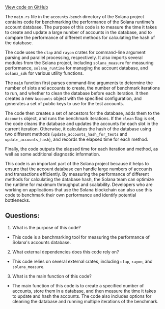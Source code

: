 [View code on GitHub](https://github.com/solana-labs/solana/blob/master/accounts-bench/src/main.rs)

The `main.rs` file in the `accounts-bench` directory of the Solana project contains code for benchmarking the performance of the Solana runtime's account database. The purpose of this code is to measure the time it takes to create and update a large number of accounts in the database, and to compare the performance of different methods for calculating the hash of the database.

The code uses the `clap` and `rayon` crates for command-line argument parsing and parallel processing, respectively. It also imports several modules from the Solana project, including `solana_measure` for measuring performance, `solana_runtime` for managing the account database, and `solana_sdk` for various utility functions.

The `main` function first parses command-line arguments to determine the number of slots and accounts to create, the number of benchmark iterations to run, and whether to clean the database before each iteration. It then creates a new `Accounts` object with the specified configuration, and generates a set of public keys to use for the test accounts.

The code then creates a set of ancestors for the database, adds them to the `Accounts` object, and runs the benchmark iterations. If the `clean` flag is set, the code cleans the database and updates the accounts for each slot in the current iteration. Otherwise, it calculates the hash of the database using two different methods (`update_accounts_hash_for_tests` and `update_accounts_hash`), and records the elapsed time for each method.

Finally, the code outputs the elapsed time for each iteration and method, as well as some additional diagnostic information.

This code is an important part of the Solana project because it helps to ensure that the account database can handle large numbers of accounts and transactions efficiently. By measuring the performance of different methods for calculating the database hash, the Solana team can optimize the runtime for maximum throughput and scalability. Developers who are working on applications that use the Solana blockchain can also use this code to benchmark their own performance and identify potential bottlenecks.
## Questions: 
 1. What is the purpose of this code?
- This code is a benchmarking tool for measuring the performance of Solana's accounts database.

2. What external dependencies does this code rely on?
- This code relies on several external crates, including `clap`, `rayon`, and `solana_measure`.

3. What is the main function of this code?
- The main function of this code is to create a specified number of accounts, store them in a database, and then measure the time it takes to update and hash the accounts. The code also includes options for cleaning the database and running multiple iterations of the benchmark.